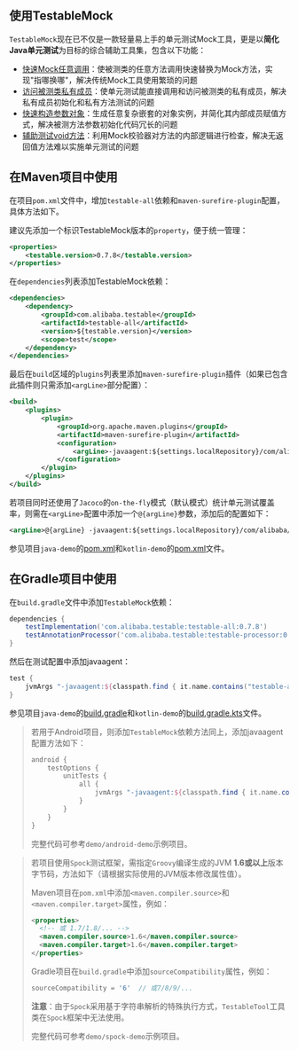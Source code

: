 使用TestableMock
---

`TestableMock`现在已不仅是一款轻量易上手的单元测试Mock工具，更是以**简化Java单元测试**为目标的综合辅助工具集，包含以下功能：

- [快速Mock任意调用](zh-cn/doc/use-mock.md)：使被测类的任意方法调用快速替换为Mock方法，实现"指哪换哪"，解决传统Mock工具使用繁琐的问题
- [访问被测类私有成员](zh-cn/doc/private-accessor.md)：使单元测试能直接调用和访问被测类的私有成员，解决私有成员初始化和私有方法测试的问题
- [快速构造参数对象](zh-cn/doc/omni-constructor.md)：生成任意复杂嵌套的对象实例，并简化其内部成员赋值方式，解决被测方法参数初始化代码冗长的问题
- [辅助测试void方法](zh-cn/doc/test-void-method.md)：利用Mock校验器对方法的内部逻辑进行检查，解决无返回值方法难以实施单元测试的问题

## 在Maven项目中使用

在项目`pom.xml`文件中，增加`testable-all`依赖和`maven-surefire-plugin`配置，具体方法如下。

建议先添加一个标识TestableMock版本的`property`，便于统一管理：

```xml
<properties>
    <testable.version>0.7.8</testable.version>
</properties>
```

在`dependencies`列表添加TestableMock依赖：

```xml
<dependencies>
    <dependency>
        <groupId>com.alibaba.testable</groupId>
        <artifactId>testable-all</artifactId>
        <version>${testable.version}</version>
        <scope>test</scope>
    </dependency>
</dependencies>
```

最后在`build`区域的`plugins`列表里添加`maven-surefire-plugin`插件（如果已包含此插件则只需添加`<argLine>`部分配置）：

```xml
<build>
    <plugins>
        <plugin>
            <groupId>org.apache.maven.plugins</groupId>
            <artifactId>maven-surefire-plugin</artifactId>
            <configuration>
                <argLine>-javaagent:${settings.localRepository}/com/alibaba/testable/testable-agent/${testable.version}/testable-agent-${testable.version}.jar</argLine>
            </configuration>
        </plugin>
    </plugins>
</build>
```

若项目同时还使用了`Jacoco`的`on-the-fly`模式（默认模式）统计单元测试覆盖率，则需在`<argLine>`配置中添加一个`@{argLine}`参数，添加后的配置如下：

```xml
<argLine>@{argLine} -javaagent:${settings.localRepository}/com/alibaba/testable/testable-agent/${testable.version}/testable-agent-${testable.version}.jar</argLine>
```

参见项目`java-demo`的[pom.xml](https://github.com/alibaba/testable-mock/blob/master/demo/java-demo/pom.xml)和`kotlin-demo`的[pom.xml](https://github.com/alibaba/testable-mock/blob/master/demo/kotlin-demo/pom.xml)文件。

## 在Gradle项目中使用

在`build.gradle`文件中添加`TestableMock`依赖：

```groovy
dependencies {
    testImplementation('com.alibaba.testable:testable-all:0.7.8')
    testAnnotationProcessor('com.alibaba.testable:testable-processor:0.7.8')
}
```

然后在测试配置中添加javaagent：

```groovy
test {
    jvmArgs "-javaagent:${classpath.find { it.name.contains("testable-agent") }.absolutePath}"
}
```

参见项目`java-demo`的[build.gradle](https://github.com/alibaba/testable-mock/blob/master/demo/java-demo/build.gradle)和`kotlin-demo`的[build.gradle.kts](https://github.com/alibaba/testable-mock/blob/master/demo/kotlin-demo/build.gradle.kts)文件。

> 若用于Android项目，则添加`TestableMock`依赖方法同上，添加javaagent配置方法如下：
>
> ```groovy
> android {
>     testOptions {
>         unitTests {
>             all {
>                 jvmArgs "-javaagent:${classpath.find { it.name.contains("testable-agent") }.absolutePath}"
>             }
>         }
>     }
> }
> ```
>
> 完整代码可参考`demo/android-demo`示例项目。

> 若项目使用`Spock`测试框架，需指定`Groovy`编译生成的JVM **1.6或以上**版本字节码，方法如下（请根据实际使用的JVM版本修改属性值）。
> 
> Maven项目在`pom.xml`中添加`<maven.compiler.source>`和`<maven.compiler.target>`属性，例如：
> ```xml
> <properties>
>   <!-- 或 1.7/1.8/... -->
>   <maven.compiler.source>1.6</maven.compiler.source>
>   <maven.compiler.target>1.6</maven.compiler.target>
> </properties>
> ```
> 
> Gradle项目在`build.gradle`中添加`sourceCompatibility`属性，例如：
> ```groovy
> sourceCompatibility = '6'  // 或7/8/9/...
> ```
> 
> **注意**：由于`Spock`采用基于字符串解析的特殊执行方式，`TestableTool`工具类在`Spock`框架中无法使用。
> 
> 完整代码可参考`demo/spock-demo`示例项目。
